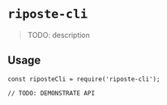 # `riposte-cli`

> TODO: description

## Usage

```
const riposteCli = require('riposte-cli');

// TODO: DEMONSTRATE API
```
